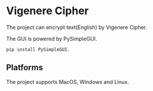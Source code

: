 # Vigenere Cipher
The project can encrypt text(English) by Vigenere Cipher.

The GUI is powered by PySimpleGUI.
```
pip install PySimpleGUI.
```

## Platforms
The project supports MacOS, Windows and Linux.
